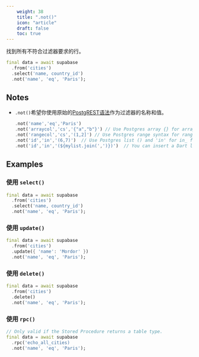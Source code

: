 ```yaml
---
    weight: 38
    title: ".not()"
    icon: "article"
    draft: false
    toc: true
---
```


找到所有不符合过滤器要求的行。


```dart
final data = await supabase
  .from('cities')
  .select('name, country_id')
  .not('name', 'eq', 'Paris');
```






## Notes

- `.not()`希望你使用原始的[PostgREST语法](https://postgrest.org/en/stable/api.html#horizontal-filtering-rows)作为过滤器的名称和值。

  ```dart
  .not('name','eq','Paris')
  .not('arraycol','cs','{"a","b"}') // Use Postgres array {} for array column and 'cs' for contains.
  .not('rangecol','cs','(1,2]') // Use Postgres range syntax for range column.
  .not('id','in','(6,7)')  // Use Postgres list () and 'in' for in_ filter.
  .not('id','in','(${mylist.join(',')})')  // You can insert a Dart list array.
  ```










## Examples

### 使用 `select()`



```dart
final data = await supabase
  .from('cities')
  .select('name, country_id')
  .not('name', 'eq', 'Paris');
```

### 使用 `update()`



```dart
final data = await supabase
  .from('cities')
  .update({ 'name': 'Mordor' })
  .not('name', 'eq', 'Paris');
```

### 使用 `delete()`



```dart
final data = await supabase
  .from('cities')
  .delete()
  .not('name', 'eq', 'Paris');
```

### 使用 `rpc()`



```dart
// Only valid if the Stored Procedure returns a table type.
final data = await supabase
  .rpc('echo_all_cities)
  .not('name', 'eq', 'Paris');
```